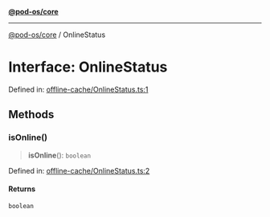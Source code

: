 [**@pod-os/core**](../README.md)

***

[@pod-os/core](../globals.md) / OnlineStatus

# Interface: OnlineStatus

Defined in: [offline-cache/OnlineStatus.ts:1](https://github.com/pod-os/PodOS/blob/5f8057b37a40843b32a1365a54e4283e9f14e36c/core/src/offline-cache/OnlineStatus.ts#L1)

## Methods

### isOnline()

> **isOnline**(): `boolean`

Defined in: [offline-cache/OnlineStatus.ts:2](https://github.com/pod-os/PodOS/blob/5f8057b37a40843b32a1365a54e4283e9f14e36c/core/src/offline-cache/OnlineStatus.ts#L2)

#### Returns

`boolean`
